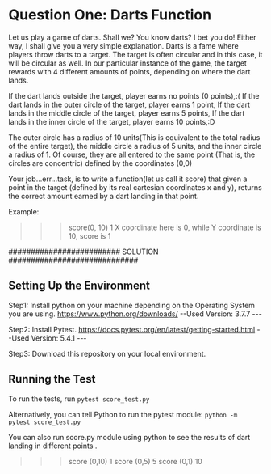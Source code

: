 # Question One: Darts Function

Let us play a game of darts. Shall we? You know darts? I bet you do! Either way, I shall give you a very simple explanation. Darts is a fame where players throw darts to a target. The target is often circular and in this case, it will be circular as well. In our particular instance of the game, the target rewards with 4 different amounts of points, depending on where the dart lands.

If the dart lands outside the target, player earns no points (0 points),:( 
If the dart lands in the outer circle of the target, player earns 1 point, 
If the dart lands in the middle circle of the target, player earns 5 points, 
If the dart lands in the inner circle of the target, player earns 10 points,:D

The outer circle has a radius of 10 units(This is equivalent to the total radius of the entire target), the middle circle a radius of 5 units, and the inner circle a radius of 1. Of course, they are all entered to the same point (That is, the circles are concentric) defined by the coordinates (0,0)

Your job...err...task, is to write a function(let us call it score) that given a point in the target (defined by its real cartesian coordinates x and y), returns the correct amount earned by a dart landing in that point.

Example:
>>> score(0, 10) 1
X coordinate here is 0, while Y coordinate is 10, score is 1 

######################### SOLUTION #############################


## Setting Up the Environment

Step1: Install python on your machine depending on the Operating System you are using. https://www.python.org/downloads/
                  --Used Version: 3.7.7 ---

Step2: Install Pytest. https://docs.pytest.org/en/latest/getting-started.html
                   --Used Version: 5.4.1 ---


Step3: Download  this repository on your local environment.

## Running the Test

To run the tests, run `pytest score_test.py`

Alternatively, you can tell Python to run the pytest module:
`python -m pytest score_test.py`

You can also run score.py module using python  to see the results of  dart landing in different points .

   >>> score (0,10)
   >>> 1
   >>> score (0,5)
   >>> 5
   >>> score (0,1)
   >>> 10


